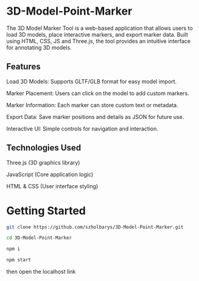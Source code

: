 # 3D-Model-Point-Marker

The 3D Model Marker Tool is a web-based application that allows users to load 3D models, place interactive markers, and export marker data. Built using HTML, CSS, JS and Three.js, the tool provides an intuitive interface for annotating 3D models.

## Features

Load 3D Models: Supports GLTF/GLB format for easy model import.

Marker Placement: Users can click on the model to add custom markers.

Marker Information: Each marker can store custom text or metadata.

Export Data: Save marker positions and details as JSON for future use.

Interactive UI: Simple controls for navigation and interaction.

## Technologies Used

Three.js (3D graphics library)

JavaScript (Core application logic)

HTML & CSS (User interface styling)

# Getting Started

```bash
git clone https://github.com/szholbarys/3D-Model-Point-Marker.git
```

```bash
cd 3D-Model-Point-Marker
```

```bash
npm i
```

```bash
npm start
```

then open the localhost link
